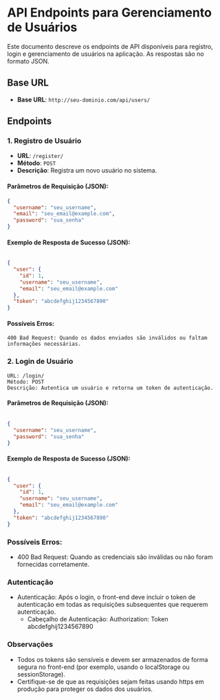 # API Endpoints para Gerenciamento de Usuários

Este documento descreve os endpoints de API disponíveis para registro, login e gerenciamento de usuários na aplicação. As respostas são no formato JSON.

## Base URL

- **Base URL**: `http://seu-dominio.com/api/users/`

## Endpoints

### 1. Registro de Usuário

- **URL**: `/register/`
- **Método**: `POST`
- **Descrição**: Registra um novo usuário no sistema.

#### Parâmetros de Requisição (JSON):

```json
{
  "username": "seu_username",
  "email": "seu_email@example.com",
  "password": "sua_senha"
}
```

#### Exemplo de Resposta de Sucesso (JSON):

```json

{
  "user": {
    "id": 1,
    "username": "seu_username",
    "email": "seu_email@example.com"
  },
  "token": "abcdefghij1234567890"
}
```
#### Possíveis Erros:

    400 Bad Request: Quando os dados enviados são inválidos ou faltam informações necessárias.

### 2. Login de Usuário

    URL: /login/
    Método: POST
    Descrição: Autentica um usuário e retorna um token de autenticação.

#### Parâmetros de Requisição (JSON):

```json

{
  "username": "seu_username",
  "password": "sua_senha"
}
```
#### Exemplo de Resposta de Sucesso (JSON):

```json

{
  "user": {
    "id": 1,
    "username": "seu_username",
    "email": "seu_email@example.com"
  },
  "token": "abcdefghij1234567890"
}
```

### Possíveis Erros:

- 400 Bad Request: Quando as credenciais são inválidas ou não foram fornecidas corretamente.

### Autenticação

- Autenticação: Após o login, o front-end deve incluir o token de autenticação em todas as requisições subsequentes que requerem autenticação.
  - Cabeçalho de Autenticação: Authorization: Token abcdefghij1234567890

### Observações

- Todos os tokens são sensíveis e devem ser armazenados de forma segura no front-end (por exemplo, usando o localStorage ou sessionStorage).
- Certifique-se de que as requisições sejam feitas usando https em produção para proteger os dados dos usuários.